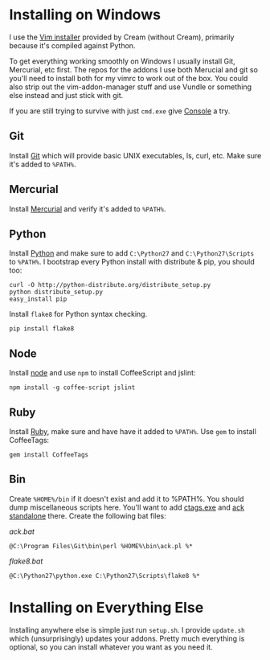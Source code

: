 Installing on Windows
=====================
I use the [Vim installer](http://sourceforge.net/projects/cream/files/Vim) provided by Cream (without Cream), primarily because it's compiled against Python.

To get everything working smoothly on Windows I usually install Git, Mercurial, etc first. The repos for the addons I use both Merucial and git so you'll need to install both for my vimrc to work out of the box. You could also strip out the vim-addon-manager stuff and use Vundle or something else instead and just stick with git.

If you are still trying to survive with just `cmd.exe` give [Console](http://sourceforge.net/projects/console/) a try.

Git
---
Install [Git](http://code.google.com/p/msysgit/downloads/list?can=3) which will provide basic UNIX executables, ls, curl, etc. Make sure it's added to `%PATH%`.

Mercurial
---------
Install [Mercurial](http://mercurial.selenic.com/downloads/) and verify it's added to `%PATH%`.


Python
------
Install [Python](http://python.org/download/releases/2.7.2/) and make sure to add `C:\Python27` and `C:\Python27\Scripts` to `%PATH%`. I bootstrap every Python install with distribute & pip, you should too:

    curl -O http://python-distribute.org/distribute_setup.py
    python distribute_setup.py
    easy_install pip

Install `flake8` for Python syntax checking.

    pip install flake8


Node
----
Install [node](http://nodejs.org/#download) and use `npm` to install CoffeeScript and jslint:

    npm install -g coffee-script jslint


Ruby
----
Install [Ruby](http://rubyinstaller.org/), make sure and have have it added to `%PATH%`. Use `gem` to install CoffeeTags:

    gem install CoffeeTags


Bin
---
Create `%HOME%/bin` if it doesn't exist and add it to %PATH%. You should dump miscellaneous scripts here. You'll want to add [ctags.exe](http://prdownloads.sourceforge.net/ctags/ctags58.zip) and [ack standalone](http://betterthangrep.com/ack-standalone) there. Create the following bat files:

*ack.bat*

    @C:\Program Files\Git\bin\perl %HOME%\bin\ack.pl %*

*flake8.bat*

    @C:\Python27\python.exe C:\Python27\Scripts\flake8 %*


Installing on Everything Else
=============================
Installing anywhere else is simple just run `setup.sh`. I provide `update.sh` which (unsurprisingly) updates your addons. Pretty much everything is optional, so you can install whatever you want as you need it.
